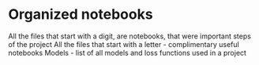# Organized notebooks
All the files that start with a digit, are notebooks, that were important steps of the project
All the files that start with a letter - complimentary useful notebooks
Models - list of all models and loss functions used in a project